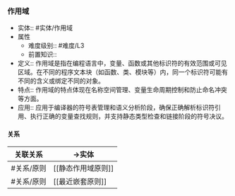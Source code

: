 ###  作用域 
- 实体:: #实体/作用域 
- 属性
	- 难度级别:: #难度/L3 
	- 前置知识::
- 定义:: 作用域是指在编程语言中，变量、函数或其他标识符的有效范围或可见区域。在不同的程序文本块（如函数、类、模块等）内，同一个标识符可能有不同的含义或绑定不同的对象。
- 特点:: 作用域的特点体现在名称空间管理、变量生命周期控制和防止命名冲突等方面。
- 应用::  应用于编译器的符号表管理和语义分析阶段，确保正确解析标识符引用、执行正确的变量查找规则，并支持静态类型检查和链接阶段的符号决议。
#### 关系
| 关联关系 | ->实体 |
| ---- | ---- |
| #关系/原则  | [[静态作用域原则]] |
| #关系/原则  | [[最近嵌套原则]] |
